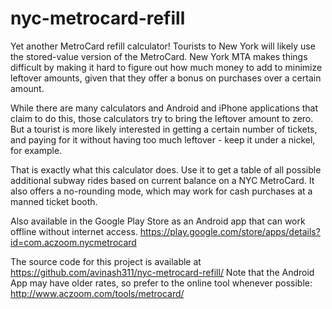 # nyc-metrocard-refill

Yet another MetroCard refill calculator! Tourists to New York will likely use the stored-value version of the MetroCard. New York MTA makes things difficult by making it hard to figure out how much money to add to minimize leftover amounts, given that they offer a bonus on purchases over a certain amount.

While there are many calculators and Android and iPhone applications that claim to do this, those calculators try to bring the leftover amount to zero. But a tourist is more likely interested in getting a certain number of tickets, and paying for it without having too much leftover - keep it under a nickel, for example.

That is exactly what this calculator does. Use it to get a table of all possible additional subway rides based on current balance on a NYC MetroCard. It also offers a no-rounding mode, which may work for cash purchases at a manned ticket booth.

Also available in the Google Play Store as an Android app that can work offline without internet access.
https://play.google.com/store/apps/details?id=com.aczoom.nycmetrocard

The source code for this project is available at https://github.com/avinash311/nyc-metrocard-refill/ 
Note that the Android App may have older rates, so prefer to the online tool whenever possible:
  http://www.aczoom.com/tools/metrocard/
